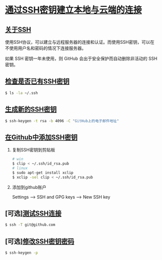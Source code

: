 # [通过SSH密钥建立本地与云端的连接](https://help.github.com/cn/articles/connecting-to-github-with-ssh)

## [关于SSH](https://help.github.com/cn/articles/about-ssh)  

使用SSH协议，可以建立与远程服务器的连接和认证。而使用SSH密钥，可以在不使用用户名和密码的情况下连接服务器。

如果 SSH 密钥一年未使用，则 GitHub 会出于安全保护而自动删除非活动的 SSH 密钥。

## [检查是否已有SSH密钥](https://help.github.com/cn/articles/checking-for-existing-ssh-keys)

``` bash
$ ls -la ~/.ssh
```

## [生成新的SSH密钥](https://help.github.com/cn/articles/generating-a-new-ssh-key-and-adding-it-to-the-ssh-agent)

``` bash
$ ssh-keygen -t rsa -b 4096 -C "GitHub上的电子邮件地址"
```

## [在Github中添加SSH密钥](https://help.github.com/cn/articles/adding-a-new-ssh-key-to-your-github-account)

1. 复制SSH密钥到剪贴板
    ``` bash
    # win
    $ clip < ~/.ssh/id_rsa.pub
    # linux
    $ sudo apt-get install xclip
    $ xclip -sel clip < ~/.ssh/id_rsa.pub
    ```

2. 添加到github账户  

    Settings --> SSH and GPG keys --> New SSH key

## [可选][测试SSH连接](https://help.github.com/cn/articles/testing-your-ssh-connection)

``` bash
$ ssh -T git@github.com
```

## [可选][修改SSH密钥密码](https://help.github.com/cn/articles/working-with-ssh-key-passphrases)

``` bash
$ ssh-keygen -p
```